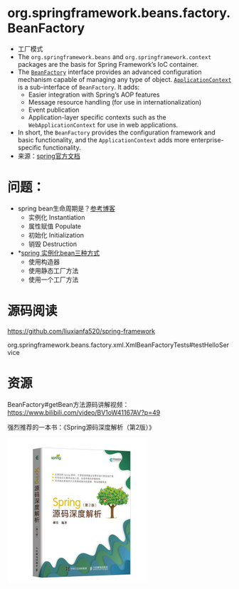 # org.springframework.beans.factory.BeanFactory

- 工厂模式
- The `org.springframework.beans` and `org.springframework.context` packages are the basis for Spring Framework’s IoC container. 
- The [`BeanFactory`](https://docs.spring.io/spring-framework/docs/5.3.5/javadoc-api/org/springframework/beans/factory/BeanFactory.html) interface provides an advanced configuration mechanism capable of managing any type of object. [`ApplicationContext`](https://docs.spring.io/spring-framework/docs/5.3.5/javadoc-api/org/springframework/context/ApplicationContext.html) is a sub-interface of `BeanFactory`. It adds:
  - Easier integration with Spring’s AOP features
  - Message resource handling (for use in internationalization)
  - Event publication
  - Application-layer specific contexts such as the `WebApplicationContext` for use in web applications.
- In short, the `BeanFactory` provides the configuration framework and basic functionality, and the `ApplicationContext` adds more enterprise-specific functionality.
- 来源：[spring官方文档](https://docs.spring.io/spring-framework/docs/current/reference/html/core.html#beans-introduction)



# 问题：

- spring bean生命周期是？[参考博客](https://www.jianshu.com/p/1dec08d290c1)
  - 实例化 Instantiation
  - 属性赋值 Populate
  - 初始化 Initialization
  - 销毁 Destruction
- *[spring 实例化bean三种方式](https://docs.spring.io/spring-framework/docs/current/reference/html/core.html#beans-factory-class)
  - 使用构造器
  - 使用静态工厂方法
  - 使用一个工厂方法



# 源码阅读

https://github.com/liuxianfa520/spring-framework

org.springframework.beans.factory.xml.XmlBeanFactoryTests#testHelloService





# 资源

BeanFactory#getBean方法源码讲解视频： https://www.bilibili.com/video/BV1oW41167AV?p=49

强烈推荐的一本书：《Spring源码深度解析（第2版）》

![image-20210317194152027](images/image-20210317194152027.png)

